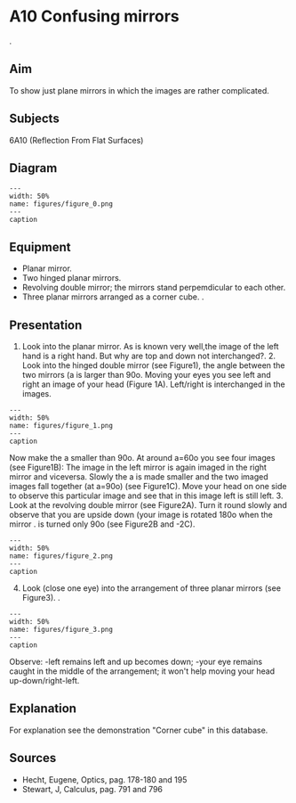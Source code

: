 # A10 Confusing mirrors 
 .   
  
## Aim   
 To show just plane mirrors in which the images are rather complicated.    
  
## Subjects   
 6A10 (Reflection From Flat Surfaces)   
  
## Diagram   
   
```{figure} figures/figure_0.png  
---  
width: 50%  
name: figures/figure_0.png  
---  
caption  
``` 
      
  
## Equipment   
 
 *  Planar mirror. 
 *  Two hinged planar mirrors. 
 *  Revolving double mirror; the mirrors stand perpemdicular to each other. 
 *  Three planar mirrors arranged as a corner cube. .
    
  
## Presentation   
 1. Look into the planar mirror. As is known very well,the image of the left hand is a right hand. But why are top and down not interchanged?. 2. Look into the hinged double mirror (see Figure1), the angle between the two mirrors (a is larger than 90o. Moving your eyes you see left and right an image of your head (Figure 1A). Left/right is interchanged in the images.    
```{figure} figures/figure_1.png  
---  
width: 50%  
name: figures/figure_1.png  
---  
caption  
``` 
 Now make the a smaller than 90o. At around a=60o you see four images (see Figure1B): The image in the left mirror is again imaged in the right mirror and viceversa. Slowly the a is made smaller and the two imaged images fall together (at a=90o) (see Figure1C). Move your head on one side to observe this particular image and see that in this image left is still left. 3. Look at the revolving double mirror (see Figure2A). Turn it round slowly and observe that you are upside down (your image is rotated 180o when the mirror . is turned only 90o (see Figure2B and -2C).   
```{figure} figures/figure_2.png  
---  
width: 50%  
name: figures/figure_2.png  
---  
caption  
``` 
 4. Look (close one eye) into the arrangement of three planar mirrors (see Figure3).  .   
```{figure} figures/figure_3.png  
---  
width: 50%  
name: figures/figure_3.png  
---  
caption  
``` 
 Observe: -left remains left and up becomes down; -your eye remains caught in the middle of the arrangement; it won't help moving your head up-down/right-left.    
  
## Explanation   
 For explanation see the demonstration "Corner cube" in this database.    
  
## Sources   
 
 *  Hecht, Eugene, Optics, pag. 178-180 and 195 
 *  Stewart, J, Calculus, pag. 791 and 796
  